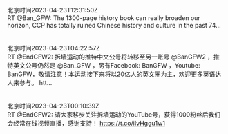 北京时间2023-04-23T12:31:50Z<br>RT @Ban_GFW: The 1300-page history book can really broaden our horizon, CCP has totally ruined Chinese history and  culture in the past 74…<br><br><br>北京时间2023-04-23T04:22:57Z<br>RT @EndGFW2: 拆墙运动的推特中文公号将转移至另一账号 @BanGFW2 ，推特英文公号仍然是 @Ban_GFW ，另有Facebook: BanGFW ，Youtube: BanGFW，敬请注意！本运动接下来将以20亿人的英文圈为主，欢迎更多英语达人来参与。 htt…<br><br><br>北京时间2023-04-23T00:10:39Z<br>RT @EndGFW2: 请大家移步关注拆墙运动的YouTube号，获得1000粉丝后我们会经常在线视频直播，感谢支持！
https://t.co/iIvHggu1w1<br><br><br>